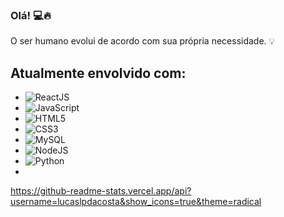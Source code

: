 ### Olá! 💻🔥

O ser humano evolui de acordo com sua própria necessidade. 💡

## Atualmente envolvido com:

- ![ReactJS](https://camo.githubusercontent.com/REPLACE_WITH_REACT_ICON_RAW_URL)
- ![JavaScript](https://camo.githubusercontent.com/REPLACE_WITH_JAVASCRIPT_ICON_RAW_URL)
- ![HTML5](https://camo.githubusercontent.com/REPLACE_WITH_HTML5_ICON_RAW_URL)
- ![CSS3](https://camo.githubusercontent.com/REPLACE_WITH_CSS3_ICON_RAW_URL)
- ![MySQL](https://camo.githubusercontent.com/REPLACE_WITH_MYSQL_ICON_RAW_URL)
- ![NodeJS](https://camo.githubusercontent.com/REPLACE_WITH_NODEJS_ICON_RAW_URL)
- ![Python](https://camo.githubusercontent.com/REPLACE_WITH_PYTHON_ICON_RAW_URL)
- 
https://github-readme-stats.vercel.app/api?username=lucaslpdacosta&show_icons=true&theme=radical
